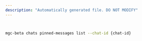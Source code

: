 ```yaml
---
description: "Automatically generated file. DO NOT MODIFY"
---
```


```bash


mgc-beta chats pinned-messages list --chat-id {chat-id}

```